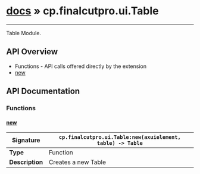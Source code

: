 # [docs](index.md) » cp.finalcutpro.ui.Table
---

Table Module.

## API Overview
* Functions - API calls offered directly by the extension
 * [new](#new)

## API Documentation

### Functions

#### [new](#new)
| **Signature**                               | `cp.finalcutpro.ui.Table:new(axuielement, table) -> Table`                                                                    |
| --------------------------------------------|-------------------------------------------------------------------------------------|
| **Type**                                    | Function                                                                     |
| **Description**                             | Creates a new Table                                                                     |

